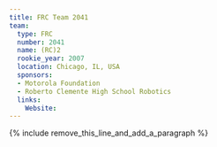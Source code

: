 ```yaml
---
title: FRC Team 2041
team:
  type: FRC
  number: 2041
  name: (RC)2
  rookie_year: 2007
  location: Chicago, IL, USA
  sponsors:
  - Motorola Foundation
  - Roberto Clemente High School Robotics
  links:
    Website:
---
```


{% include remove_this_line_and_add_a_paragraph %}